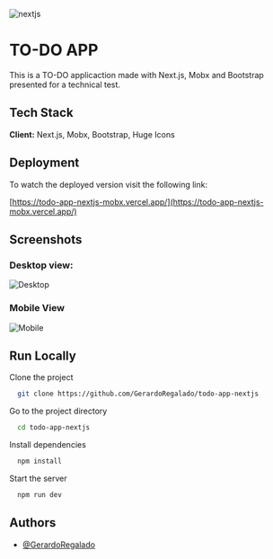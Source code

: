 ![nextjs](https://github.com/GerardoRegalado/todo-app-nextjs/assets/97474369/ece6c729-0a10-4126-8be7-eaaf0059a663)
# TO-DO APP

This is a TO-DO applicaction made with Next.js, Mobx and Bootstrap presented for a technical test.


## Tech Stack

**Client:** Next.js, Mobx, Bootstrap, Huge Icons


## Deployment

To watch the deployed version visit the following link:

[https://todo-app-nextjs-mobx.vercel.app/](https://todo-app-nextjs-mobx.vercel.app/)



## Screenshots

### Desktop view: 

![Desktop](https://github.com/GerardoRegalado/todo-app-nextjs/assets/97474369/733f136a-67ce-46cb-b6b1-98b5222f4d85)


### Mobile View

![Mobile](https://github.com/GerardoRegalado/todo-app-nextjs/assets/97474369/6ec7bc05-d743-46f8-a89f-f2b279c899f8)


## Run Locally

Clone the project

```bash
  git clone https://github.com/GerardoRegalado/todo-app-nextjs
```

Go to the project directory

```bash
  cd todo-app-nextjs
```

Install dependencies

```bash
  npm install
```

Start the server

```bash
  npm run dev
```


## Authors

- [@GerardoRegalado](https://www.github.com/GerardoRegalado)


